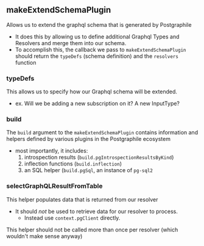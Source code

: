 
## makeExtendSchemaPlugin
Allows us to extend the graphql schema that is generated by Postgraphile
- It does this by allowing us to define additional Graphql Types and Resolvers and merge them into our schema.
- To accomplish this, the callback we pass to `makeExtendSchemaPlugin` should return the `typeDefs` (schema definition) and the `resolvers` function

### typeDefs
This allows us to specify how our Graphql schema will be extended.
- ex. Will we be adding a new subscription on it? A new InputType?

### build
The `build` argument to the `makeExtendSchemaPlugin` contains information and helpers defined by various plugins in the Postgraphile ecosystem
- most importantly, it includes:
	1. introspection results (`build.pgIntrospectionResultsByKind`)
	2. inflection functions (`build.inflection`)
	3. an SQL helper (`build.pgSql`, an instance of `pg-sql2`

### selectGraphQLResultFromTable
This helper populates data that is returned from our resolver
- It should *not* be used to retrieve data for our resolver to process.
	- Instead use `context.pgClient` directly.

This helper should not be called more than once per resolver (which wouldn't make sense anyway)
